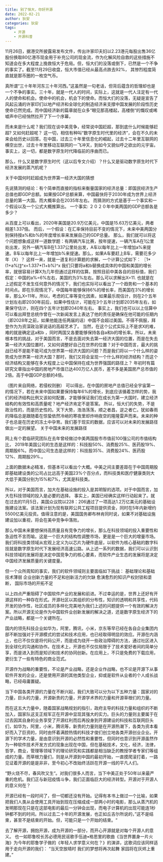 ```yaml
---
title: 别了恒大，你好开源
date: 2022-02-21
author: 狄安
categories: 狄安
tags:
    - 开源
    - 开源科普
---
```

11月26日，据港交所披露易发布文件，传出许家印夫妇以2.23港元每股出售36亿股份换取80亿港币现金用于补充公司的现金流，作为化解风险自救的这些措施不知道会在多大程度上挽救恒大于危局。但，恒大们的没落或倒下，已然是一个不争的事实了。截至11月29日收盘，恒大市值已经从最高点跌去92%， 其惨烈程度简直就是那币圈的一枚空气币。

 


真所谓“三十年年河东三十年河西。”这虽然是一句老话，但背后蕴含的哲理却也是一个不争的事实。三十年，就是一代人的时间，实际上，这就是一代人注定有一代人的使命和机会。使命中的机会，机会下的使命。而恒大们的没落，无疑是宣告了风起云涌的许家印们以地产经济和全球化的制造经济来支撑中国发展的阶段性历史使命已然完成。而中国经济新的篇章就在众多“眼见那高楼起，高楼倒“的慨叹或唏嘘声中已经悄然拉开了下一个序幕， 

而未来是什么呢？我们现在谈中美竞争，经常说中国赶超，那到底什么时候能够赶超? 又如何赶超呢？ 这一切，相信有种叫“数字原生时代里的经济”，会在不久的未来会给历史以回答。在中国，过去三十年里信息化的崛起，过去十二年里互联网的横空出世，过去十年里移动互联网的一飞冲天，到如今又貌似呼之欲出的元宇宙。事实上，这一切，都是数字原生时代降临前的序曲而已。

那么，什么又是数字原生时代（这以后专文介绍）？什么又是驱动数字原生时代下经济发展的蒸汽机呢？

关于中国何时赶超成为世界第一经济大国的猜想

先说猜测的结论：有个简单而直接的指标来衡量国家的经济总量：即国民经济生产总值也即GDP总额。如果按GDP总额来算，中国最快将于2030年成为世界上经济总量的第一大国。而大概率会在2035年左右。
而猜测的方式是基于一个事实和一个假设以及一个公式大概推算出。
一个事实: ２０２０年中美两国的GDP总额各是多少？
 
从百度上可以看出，2020年美国是20.9万亿美元，中国是15.63万亿美元，两者相差1.337倍。
而后，一个假设：在汇率保持目前不变的情况下，未来中美两国分别保持按a%和b%的年度增长率来发展自己的GDP总量。 
那么，我们就可以将这个问题想象成这样一道数学题：有两辆汽车比赛，按年提速，一辆汽车A在1公里处出发，另外一辆汽车B在1.337公里处出发，A车以每年比上一年增加a%来提速。B车以每年比上一年增加b%来提速。那么，如果A车要赶上B车，需要花多少年（X）？ 这样一来，就是一道复利计算题的求解，一个计算公式如下： 
〖1*(1+a%)〗^x=1.337*(1+b%)^x
我们只要将a和b替换成具体的中国和美国的增长率，就很容易计算X为几年但通过这样的估算。按照目前中美各自的目标值，我们假定：中国的a%=6%左右，美国的为3%左右。那么可以求解出X=11.
也就是在上述假定不发生任何意外的情况下，我们也实际可以看出了一个趋势和一个基本的时间点。即在乐观情况下，中国每年能够保持6%的增长率，而美国在3%的增长率，那么X=11年。所以，考虑的汇率等变化因素，如果最乐观估计，则在2个五年计划左右即2030年前后，如果中性估计，可能在3个五年计划即2035年左右，如果保守估计，则在四个五年计划即2040年左右。 
事实上，我们也可以以上估算中可以看出拜登总统作曾在一次新闻发言上表达了他的责任是确保在他可能的任期内（即2028年之前，如果他能连任两届的话）中国不会超过美国。不得不佩服，拜登作为为资深政治家说话的高超艺术了。
当然，在这个公式实际上不是求X的难，难的就是确定这a和b ，同时两国又各要能够保持各自a和b的增长率。所以，未来根本性的挑战，对于美国而言，不是去面对失去第一经济大国的位置，而是在失去第一经济大国位置时，又如何调整好自己在世界的位置？对于中国而言，最大的挑战已经不是能不能可成为世界第一经济大国的问题？而是我们将以一个什么样的姿势成为世界第一经济大国？那时，我们又将会呈现一个什么样的经济结构？而这个经济结构又能够在多大程度上让中国保持在成为世界强国的路径上？
年初时有篇研究文章指出中国的房地产市值已达400万亿人民币，差不多是美国房产总市值的2倍。高于中国GDP总额的4倍。
 
（图片来自网络，若侵权则删）
可以得出，在中国的房地产总值已经全宇宙第一的情况下，若在未来中国如果要保持每年6%的增长，到底应该循着怎样的势，我们的经济结构比例又该如何配置，才能够保证我们在成长为第一大国时，建立经济结构的有效性和高质量呢？地产经济肯定不是答案。
所以，恒大们的失势，不是政治性的，而是历史性的。天下大势，浩浩荡荡，顺之者昌，逆之者亡。犹如春雨的降临总是跟随着在惊蛰依然冷峭的寒夜里却炸响夜空的隆隆雷声而来。未来的种子也总是在历史的冻土中孕育。我们基于现实的数据，应该可以对未来的发展路径做出一定的展望。
关于中国未来的发展路径

网上有个君临研究团队在去年曾经做过中美两国股市市值前100强公司的市值结构比， 2019年美国公司的生态是这样的：科技股50%、消费股25%、医药股19%、周期股6%。而中国公司生态是这样的：科技股35%、消费股24%、医药股12%、周期股29%.。

上面的数据未必精准，但基本可以看出个大概。中美之间主要差距在于中国周期股即基础建设类的公司占比远高于美国23%个百分点，而科技类和医疗健康类则大大低于美国分别为15%和7%，尤其是科技类。

所以，对于美国而言，加大在基础设施的投入是其明智的选项。对于中国而言，加大在科技领域的投入是必要的选择。 事实上，美国已经确实这样行动起来了。就在过去的11月5日，美国众议院以228：206通过了一项高达1.2万亿美元的基础设施建设法案。该法案计划为现有联邦公共工程项目提供资金，同时在5年内新增约5500亿美元投资。值得注意的是，美国国务卿布林肯同时说，如果不对基础设施建设加以重视，将会在美中竞争中落败。

那么中国未来要想保持高质量且有竞争力的增长，那么在科技领域的投入重要性和急迫性不言而喻。这是一个巨大的结构性调整市场，更是是一个巨大的增量市场。我们将科技类领域从宏观上定义为以芯片为硬件底层，以软件为核心基础的数字科技就是数字原生时代下发展经济高速公路。从上述一系列的数据，我们可以认识到科技领域的发展将是决定中国竞争力的核心要素，而软件产业生态的发展将是决定中国经济发展质量的关键度量。

但一个众所周知的事实，我们的软件领域则主要面临如下挑战：
	基础理论和基础技术薄弱
	企业创新力量的不足和创新活力的欠缺
	愈演愈烈的知识产权封锁和垄断， 
	国际市场的开拓不足

以上四点严重阻碍了中国软件产业的发展和前进。不过幸运的是，世界上还好有开源这样的一种存在形式。开源社区以其组织的分布性，知识的透明和共享性，代码开发的协作性，社区成员的多样化完美地为我们上述的问题提供一个有效的解决方案。所以开源无论是作为中国软件业创新发展的解决之道，还是数字原生经济下的产业战略，都是一个关键所在。

国内的领先科技企业如华为，阿里，腾讯，小米，京东等早已经在各自企业集团内部不断加强对于开源模式的尝试和技术应用，也已经取得明显的效应。开源在内涵上，也已不仅仅是将代码公开，而是成为绕开一些政治障碍的方法，通过社区进入到全球化的沟通和协作。在技术上，开源也不仅仅局限于了技术爱好者间的简单分享，而是进入到而是知识和技术的协同创新。在应用上，不只是免费的下载应用，更衍生了一些有特色的商业范式。

开源作为战略的重要性，不论是产业战略，还是企业作战略，也不论是开源下从事软件开发的企业，还是使用开源的其他类型企业，抑或是软件从业者的个人成长战略，已经毋庸置疑。

当下中国各类开源的力量在不断兴起，我们大致可以分为以下五种力量：国家对的力量，巨头的力量，开源新贵的力量，开源学术界的力量和开源草根们的力量。

而在这五大力量中，随着国家战略规划的指引，政府主导的科技力量和组织的不断加入，国家队这支正规军正在开源中显现其强大的实力。巨头的力量则主要属于在过去因其自身的业务享受了开源红利而后再投身到开源建设的科技和互联网巨头们，如华为，阿里，小米，腾讯等，新贵的力量则是在开源热潮下，各类为资本看好而入了巨资的，同时由怀着满腔热情的科技才俊们创立地各类开源创业企业。开源下的学术力量，是由意识到开源的必然性和重要性，但同时也意识到开源虽然作为一种软件技术开发方式的现象出现在中国，但在基础技术，文化，经济，法律，哲学，商业，管理等领域下的理论研究和实践都是相当缺乏的教授学者专家们等组成的力量。而草根力量们，则是从开源到中国的最初开始，一直摸爬滚打着，一路见证着开源的是是非非，至今初心不改始终活跃在开源一线的平凡人们。

 “野火烧不尽，春风吹又生“。对我们很多人而言，当下中美正处于50年以来最严重的危机。我们正与新冠疫情斗争，我们正面临巨大的经济转型。开源对于开源人的意义何在？ 

开源已经有一段时间了，但一切都还没有开始。记得有本书上做过一个比喻，如果把我们人类从会使用工具开始到现在压缩成成一部两小时的电影，那么从蒸汽机的发明那现在只是在这部电影的最后一分钟会出现，而电子计算机的出现可能连1秒钟都不到的时间。所以过去二十年的开源发展，也正如丘吉尔所说的，”这不是结束，甚至不是结束的开始。但，可能只是一个开始的结束。“

去了解开源，拥抱开源，成为开源的一部分，而开心开源就是对每个开源人的意义。 也一如耶鲁校长苏必德用民谣歌手伍迪•格思里的歌曲《当世界置身一片火海》为今年的耶鲁学子做的《年轻人求学意义何在？》的演讲，这歌词应该同样适用于走向开源的我们：
“当天空放晴时
我们的梦想将再次起舞
家园将在灰烬上重建。”
